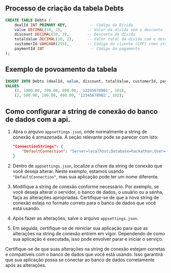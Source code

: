 ## Processo de criação da tabela Debts
```sql
CREATE TABLE Debts (
    dealId INT PRIMARY KEY,          -- Código da Dívida
    value DECIMAL(10, 2),           -- Valor da dívida sem o desconto
    discount DECIMAL(10, 2),        -- Desconto da dívida
    totalValue DECIMAL(10, 2),      -- Valor total da dívida com o desconto
    customerId VARCHAR(255),        -- Código do cliente (CPF) como string
    paymentId INT                    -- Código do pagamento
);
```
## Exemplo de povoamento da tabela
```sql
INSERT INTO Debts (dealId, value, discount, totalValue, customerId, paymentId)
VALUES
    (1, 1000.00, 200.00, 800.00, '12345678901', 101),
    (2, 500.00, 100.00, 400.00, '12345678902', 102);
```

 ## Como configurar a string de conexão do banco de dados com a api.
1. Abra o arquivo `appsettings.json`, onde normalmente a string de conexão é armazenada. A seção relevante pode se parecer com isto:

   ```json
   "ConnectionStrings": {
       "DefaultConnection": "Server=localhost;Database=hackathon;User=root;Password=root;"
   }
   ```

2. Dentro de `appsettings.json`, localize a chave da string de conexão que você deseja alterar. Neste exemplo, estamos usando `"DefaultConnection"`, mas sua aplicação pode ter um nome diferente.

3. Modifique a string de conexão conforme necessário. Por exemplo, se você deseja alterar o servidor, o banco de dados, o usuário ou a senha, faça as alterações apropriadas. Certifique-se de que a nova string de conexão esteja no formato correto para o banco de dados que você está usando.

4. Após fazer as alterações, salve o arquivo `appsettings.json`.

5. Em seguida, certifique-se de reiniciar sua aplicação para que as alterações na string de conexão entrem em vigor. Dependendo de como sua aplicação é executada, isso pode envolver parar e iniciar o serviço.

Certifique-se de que suas alterações na string de conexão estejam corretas e compatíveis com o banco de dados que você está usando. Isso garantirá que sua aplicação possa se conectar ao banco de dados corretamente após as alterações.
